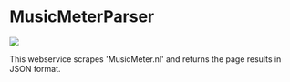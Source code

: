 # MusicMeterParser

![](https://github.com/leonverschuren/MusicMeterParser/workflows/Build/badge.svg)

This webservice scrapes 'MusicMeter.nl' and returns the page results in JSON format.
